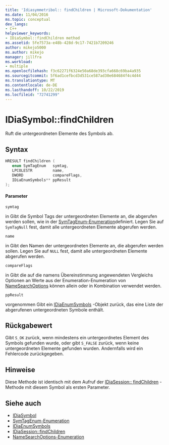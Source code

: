 ```yaml
---
title: 'Idiasymmetribol:: findChildren | Microsoft-Dokumentation'
ms.date: 11/04/2016
ms.topic: conceptual
dev_langs:
- C++
helpviewer_keywords:
- IDiaSymbol::findChildren method
ms.assetid: 5fe7573a-e48b-428d-9c17-7421b7209246
author: mikejo5000
ms.author: mikejo
manager: jillfra
ms.workload:
- multiple
ms.openlocfilehash: f3c62271f6324e50a68de393cfa668c69ba4a935
ms.sourcegitcommit: 5f6ad1cefbcd3d531ce587ad30e684684f4c4d44
ms.translationtype: MT
ms.contentlocale: de-DE
ms.lasthandoff: 10/22/2019
ms.locfileid: "72741299"
---
```

# <a name="idiasymbolfindchildren"></a>IDiaSymbol::findChildren
Ruft die untergeordneten Elemente des Symbols ab.

## <a name="syntax"></a>Syntax

```C++
HRESULT findChildren ( 
   enum SymTagEnum   symtag,
   LPCOLESTR         name,
   DWORD             compareFlags,
   IDiaEnumSymbols** ppResult
);
```

#### <a name="parameters"></a>Parameter
 `symtag`

in Gibt die Symbol Tags der untergeordneten Elemente an, die abgerufen werden sollen, wie in der [SymTagEnum-Enumeration](../../debugger/debug-interface-access/symtagenum.md)definiert. Legen Sie auf `SymTagNull` fest, damit alle untergeordneten Elemente abgerufen werden.

 `name`

in Gibt den Namen der untergeordneten Elemente an, die abgerufen werden sollen. Legen Sie auf `NULL` fest, damit alle untergeordneten Elemente abgerufen werden.

 `compareFlags`

in Gibt die auf die namens Übereinstimmung angewendeten Vergleichs Optionen an Werte aus der Enumeration-Enumeration von [NameSearchOptions](../../debugger/debug-interface-access/namesearchoptions.md) können allein oder in Kombination verwendet werden.

 `ppResult`

vorgenommen Gibt ein [IDiaEnumSymbols](../../debugger/debug-interface-access/idiaenumsymbols.md) -Objekt zurück, das eine Liste der abgerufenen untergeordneten Symbole enthält.

## <a name="return-value"></a>Rückgabewert
 Gibt `S_OK` zurück, wenn mindestens ein untergeordnetes Element des Symbols gefunden wurde, oder gibt `S_FALSE` zurück, wenn keine untergeordneten Elemente gefunden wurden. Andernfalls wird ein Fehlercode zurückgegeben.

## <a name="remarks"></a>Hinweise
 Diese Methode ist identisch mit dem Aufruf der [IDiaSession:: findChildren](../../debugger/debug-interface-access/idiasession-findchildren.md) -Methode mit diesem Symbol als ersten Parameter.

## <a name="see-also"></a>Siehe auch
- [IDiaSymbol](../../debugger/debug-interface-access/idiasymbol.md)
- [SymTagEnum-Enumeration](../../debugger/debug-interface-access/symtagenum.md)
- [IDiaEnumSymbols](../../debugger/debug-interface-access/idiaenumsymbols.md)
- [IDiaSession::findChildren](../../debugger/debug-interface-access/idiasession-findchildren.md)
- [NameSearchOptions-Enumeration](../../debugger/debug-interface-access/namesearchoptions.md)